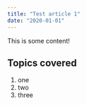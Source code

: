 ```yaml
---
title: "Test article 1"
date: "2020-01-01"
---
```


This is some content!

## Topics covered

1. one
2. two
3. three